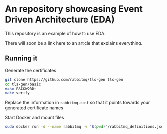 # An repository showcasing Event Driven Architecture (EDA)
This repository is an example of how to use EDA.

There will soon be a link here to an article that explains everything.

## Running it

Generate the certificates
```bash
git clone https://github.com/rabbitmq/tls-gen tls-gen
cd tls-gen/basic
make PASSWORD=
make verify
```

Replace the information in `rabbitmq.conf` so that it points towards
your generated certificate names

Start Docker and mount files 

```bash
sudo docker run -d --name rabbitmq -v "$(pwd)"/rabbitmq_definitions.json:/etc/rabbitmq/rabbitmq_definitions.json:ro -v "$(pwd)"/rabbitmq.conf:/etc/rabbitmq/rabbitmq.conf:ro -v "$(pwd)"/tls-gen/basic/result:/certs -p 5671:5671 -p 15672:15672 rabbitmq:3.11-management
```